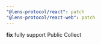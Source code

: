 ```yaml
---
"@lens-protocol/react": patch
"@lens-protocol/react-web": patch
---
```


**fix** fully support Public Collect
